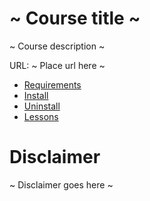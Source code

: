 # ~ Course title ~

~ Course description ~

URL: ~ Place url here ~

- [Requirements](docs/requirements.md)
- [Install](docs/install.md)
- [Uninstall](docs/uninstall.md)
- [Lessons](docs/lessons/index.md)

# Disclaimer
~ Disclaimer goes here ~
